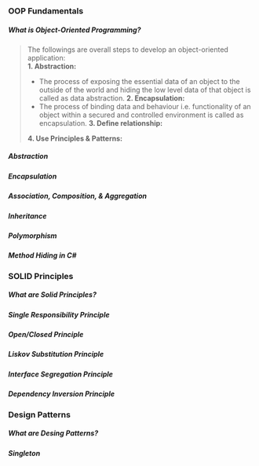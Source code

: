 ### OOP Fundamentals   
##### What is Object-Oriented Programming?  
> The followings are overall steps to develop an object-oriented application:   
> **1. Abstraction:** 
> - The process of exposing the essential data of an object to the outside of the world and hiding the low level data of that object is called as data abstraction. 
> **2. Encapsulation:**  
> - The process of binding data and behaviour i.e. functionality of an object within a secured and controlled environment is called as encapsulation.
> **3. Define relationship:** 
>  
> **4. Use Principles & Patterns:**  

##### Abstraction  
##### Encapsulation  
##### Association, Composition, & Aggregation   
##### Inheritance  
##### Polymorphism   
##### Method Hiding in C#  

### SOLID Principles  
##### What are Solid Principles?   
##### Single Responsibility Principle   
##### Open/Closed Principle  
##### Liskov Substitution Principle  
##### Interface Segregation Principle  
##### Dependency Inversion Principle   

### Design Patterns  
##### What are Desing Patterns?   
##### Singleton   
